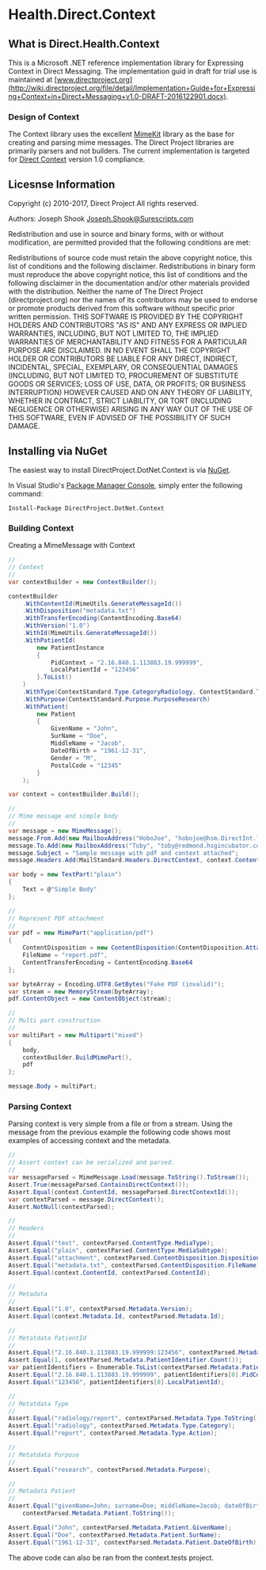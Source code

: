 ﻿# Health.Direct.Context

## What is Direct.Health.Context

This is a Microsoft .NET reference implementation library for Expressing Context in Direct Messaging.  The implementation guid in draft for trial use is maintained at [www.directproject.org](http://wiki.directproject.org/file/detail/Implementation+Guide+for+Expressing+Context+in+Direct+Messaging+v1.0-DRAFT-2016122901.docx).

### Design of Context
The Context library uses the excellent [MimeKit](https://github.com/jstedfast/MimeKit) library as the base for creating and parsing mime messages.  The Direct Project libraries are primarily parsers and not builders. The current implementation is targeted for [Direct Context]((http://wiki.directproject.org/file/detail/Implementation+Guide+for+Expressing+Context+in+Direct+Messaging+v1.0-DRAFT-2016122901.docx)) version 1.0 compliance.

## Licesnse Information

Copyright (c) 2010-2017, Direct Project
 All rights reserved.

 Authors:
    Joseph Shook    Joseph.Shook@Surescripts.com
  
Redistribution and use in source and binary forms, with or without modification, are permitted provided that the following conditions are met:

Redistributions of source code must retain the above copyright notice, this list of conditions and the following disclaimer.
Redistributions in binary form must reproduce the above copyright notice, this list of conditions and the following disclaimer in the documentation and/or other materials provided with the distribution.
Neither the name of The Direct Project (directproject.org) nor the names of its contributors may be used to endorse or promote products derived from this software without specific prior written permission.
THIS SOFTWARE IS PROVIDED BY THE COPYRIGHT HOLDERS AND CONTRIBUTORS "AS IS" AND ANY EXPRESS OR IMPLIED WARRANTIES, INCLUDING, BUT NOT LIMITED TO, THE IMPLIED WARRANTIES OF MERCHANTABILITY AND FITNESS FOR A PARTICULAR PURPOSE ARE DISCLAIMED. IN NO EVENT SHALL THE COPYRIGHT HOLDER OR CONTRIBUTORS BE LIABLE FOR ANY DIRECT, INDIRECT, INCIDENTAL, SPECIAL, EXEMPLARY, OR CONSEQUENTIAL DAMAGES (INCLUDING, BUT NOT LIMITED TO, PROCUREMENT OF SUBSTITUTE GOODS OR SERVICES; LOSS OF USE, DATA, OR PROFITS; OR BUSINESS INTERRUPTION) HOWEVER CAUSED AND ON ANY THEORY OF LIABILITY, WHETHER IN CONTRACT, STRICT LIABILITY, OR TORT (INCLUDING NEGLIGENCE OR OTHERWISE) ARISING IN ANY WAY OUT OF THE USE OF THIS SOFTWARE, EVEN IF ADVISED OF THE POSSIBILITY OF SUCH DAMAGE. 

## Installing via NuGet

The easiest way to install DirectProject.DotNet.Context is via [NuGet](https://www.nuget.org/packages/DirectProject.DotNet.Context/).

In Visual Studio's [Package Manager Console](http://docs.nuget.org/docs/start-here/using-the-package-manager-console),
simply enter the following command:

    Install-Package DirectProject.DotNet.Context


### Building Context

Creating a MimeMessage with Context

```csharp
//
// Context
//
var contextBuilder = new ContextBuilder();

contextBuilder
    .WithContentId(MimeUtils.GenerateMessageId())
    .WithDisposition("metadata.txt")
    .WithTransferEncoding(ContentEncoding.Base64)
    .WithVersion("1.0")
    .WithId(MimeUtils.GenerateMessageId())
    .WithPatientId(
        new PatientInstance
        {
            PidContext = "2.16.840.1.113883.19.999999",
            LocalPatientId = "123456"
        }.ToList()
    )
    .WithType(ContextStandard.Type.CategoryRadiology, ContextStandard.Type.ActionReport)
    .WithPurpose(ContextStandard.Purpose.PurposeResearch)
    .WithPatient(
        new Patient
        {
            GivenName = "John",
            SurName = "Doe",
            MiddleName = "Jacob",
            DateOfBirth = "1961-12-31",
            Gender = "M",
            PostalCode = "12345"
        }
    );

var context = contextBuilder.Build();

//
// Mime message and simple body
//
var message = new MimeMessage();
message.From.Add(new MailboxAddress("HoboJoe", "hobojoe@hsm.DirectInt.lab"));
message.To.Add(new MailboxAddress("Toby", "toby@redmond.hsgincubator.com"));
message.Subject = "Sample message with pdf and context attached";
message.Headers.Add(MailStandard.Headers.DirectContext, context.ContentId);

var body = new TextPart("plain")
{
    Text = @"Simple Body"
};

//
// Represent PDF attachment
// 
var pdf = new MimePart("application/pdf")
{
    ContentDisposition = new ContentDisposition(ContentDisposition.Attachment),
    FileName = "report.pdf",
    ContentTransferEncoding = ContentEncoding.Base64
};

var byteArray = Encoding.UTF8.GetBytes("Fake PDF (invalid)");
var stream = new MemoryStream(byteArray);
pdf.ContentObject = new ContentObject(stream);

//
// Multi part construction
//
var multiPart = new Multipart("mixed")
{
    body,
    contextBuilder.BuildMimePart(),
    pdf
};

message.Body = multiPart;            
```
### Parsing Context

Parsing context is very simple from a file or from a stream.  Using the message from the previous example the following code shows most examples of accessing context and the metadata.

```csharp
//
// Assert context can be serialized and parsed.
//
var messageParsed = MimeMessage.Load(message.ToString().ToStream());
Assert.True(messageParsed.ContainsDirectContext());
Assert.Equal(context.ContentId, messageParsed.DirectContextId());
var contextParsed = message.DirectContext();
Assert.NotNull(contextParsed);

//
// Headers
//
Assert.Equal("text", contextParsed.ContentType.MediaType);
Assert.Equal("plain", contextParsed.ContentType.MediaSubtype);
Assert.Equal("attachment", contextParsed.ContentDisposition.Disposition);
Assert.Equal("metadata.txt", contextParsed.ContentDisposition.FileName);
Assert.Equal(context.ContentId, contextParsed.ContentId);

//
// Metadata
//
Assert.Equal("1.0", contextParsed.Metadata.Version);
Assert.Equal(context.Metadata.Id, contextParsed.Metadata.Id);

//
// Metatdata PatientId
//
Assert.Equal("2.16.840.1.113883.19.999999:123456", contextParsed.Metadata.PatientId);
Assert.Equal(1, contextParsed.Metadata.PatientIdentifier.Count());
var patientIdentifiers = Enumerable.ToList(contextParsed.Metadata.PatientIdentifier);
Assert.Equal("2.16.840.1.113883.19.999999", patientIdentifiers[0].PidContext);
Assert.Equal("123456", patientIdentifiers[0].LocalPatientId);

//
// Metatdata Type
//
Assert.Equal("radiology/report", contextParsed.Metadata.Type.ToString());
Assert.Equal("radiology", contextParsed.Metadata.Type.Category);
Assert.Equal("report", contextParsed.Metadata.Type.Action);

//
// Metatdata Purpose
//
Assert.Equal("research", contextParsed.Metadata.Purpose);

//
// Metadata Patient
//
Assert.Equal("givenName=John; surname=Doe; middleName=Jacob; dateOfBirth=1961-12-31; gender=M; postalCode=12345", 
    contextParsed.Metadata.Patient.ToString());

Assert.Equal("John", contextParsed.Metadata.Patient.GivenName);
Assert.Equal("Doe", contextParsed.Metadata.Patient.SurName);
Assert.Equal("1961-12-31", contextParsed.Metadata.Patient.DateOfBirth);
```

The above code can also be ran from the context.tests project.

